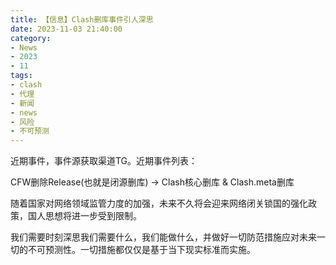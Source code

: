 ```yaml
---
title: 【信息】Clash删库事件引人深思
date: 2023-11-03 21:40:00
category: 
- News
- 2023
- 11
tags: 
- clash
- 代理
- 新闻
- news
- 风险
- 不可预测
---
```


近期事件，事件源获取渠道TG。近期事件列表：

CFW删除Release(也就是闭源删库) -> Clash核心删库 & Clash.meta删库

随着国家对网络领域监管力度的加强，未来不久将会迎来网络闭关锁国的强化政策，国人思想将进一步受到限制。

我们需要时刻深思我们需要什么，我们能做什么，并做好一切防范措施应对未来一切的不可预测性。一切措施都仅仅是基于当下现实标准而实施。